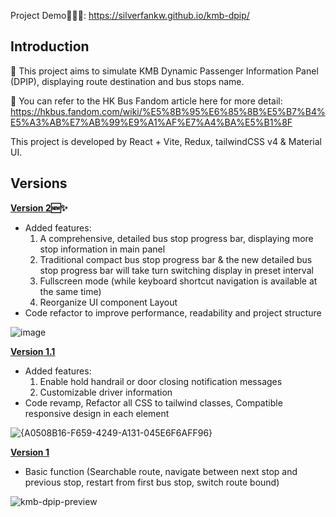 
Project Demo🔗👉🏻: https://silverfankw.github.io/kmb-dpip/

## Introduction
🚏 This project aims to simulate KMB Dynamic Passenger Information Panel (DPIP), displaying route destination and bus stops name.

👀 You can refer to the HK Bus Fandom article here for more detail: https://hkbus.fandom.com/wiki/%E5%8B%95%E6%85%8B%E5%B7%B4%E5%A3%AB%E7%AB%99%E9%A1%AF%E7%A4%BA%E5%B1%8F

This project is developed by React + Vite, Redux, tailwindCSS v4 & Material UI.


## Versions
<ins>**Version 2</ins>🆕✨**
- Added features:
  1. A comprehensive, detailed bus stop progress bar, displaying more stop information in main panel
  2. Traditional compact bus stop progress bar & the new detailed bus stop progress bar will take turn switching display in preset interval
  3. Fullscreen mode (while keyboard shortcut navigation is available at the same time)
  4. Reorganize UI component Layout
- Code refactor to improve performance, readability and project structure
  
![image](https://github.com/user-attachments/assets/02c343cd-56bb-499d-99ae-3f64f6e9a4e0)


<ins>**Version 1.1**</ins>
- Added features:
  1. Enable hold handrail or door closing notification messages
  2. Customizable driver information
- Code revamp, Refactor all CSS to tailwind classes, Compatible responsive design in each element
  
![{A0508B16-F659-4249-A131-045E6F6AFF96}](https://github.com/user-attachments/assets/f93b9e7e-48d1-42f6-8ac7-a6a46e19a385)


<ins>**Version 1**</ins> 
- Basic function (Searchable route, navigate between next stop and previous stop, restart from first bus stop, switch route bound)
  
![kmb-dpip-preview](https://github.com/silverfankw/kmb-dpip/assets/36290205/5ebe8197-7bc4-4733-90ae-05605996ab06)
